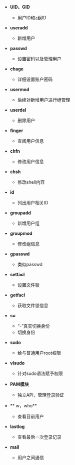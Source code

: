 - **UID、GID**
	- 用户ID和z组ID
- **useradd**
	- 新增用户
- **passwd**
	- 设置密码以及管理用户
- **chage**
	- 详细设置账户密码
- **usermod**
	- 后续对新增用户进行组管理
- **userdel**
	- 删除用户
- **finger**
	- 查阅用户信息
- **chfn**
	- 修改用户信息
- **chsh**
	- 修改shell内容
- **id**
	- 列出用户相关ID
- **groupadd**
	- 新增用户组
- **groupmod**
	- 修改组信息
- **gpasswd**
	- 类似passwd
- **setfacl**
	- 设置文件锁
- **getfacl**
	- 获取文件锁信息

- **su**
	- “-”真实切换身份
	- 切换身份
- **sudo**
	- 给与普通用户root权限
- **visudo**
	- 针对sudo语法赋予权限

- **PAM模块**
	- 独立API，管理登录验证
- ** w，who**
	- 查看目前用户
- **lastlog**
	- 查看最后一次登录记录
- **mail**
	- 用户之间通信

<!--stackedit_data:
eyJoaXN0b3J5IjpbLTE5NTk4MDI1NTMsMjg5MzkzNDksLTM3Mz
U3MTI0OSwtMTM2NDIyMTI3MCwtMTQ0NjE3Njc1MSwtMjAwMzcx
NTczNywtMzk2MjI3Mzg0LC01MTM4NDM0ODEsMTYxNjM0ODIyNC
wxOTU3NTkwMzddfQ==
-->